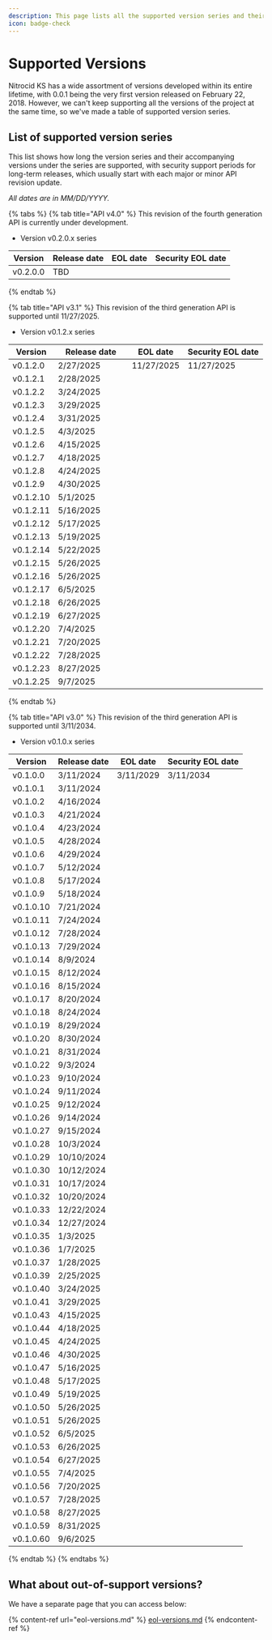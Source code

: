 ```yaml
---
description: This page lists all the supported version series and their history.
icon: badge-check
---
```


# Supported Versions

Nitrocid KS has a wide assortment of versions developed within its entire lifetime, with 0.0.1 being the very first version released on February 22, 2018. However, we can't keep supporting all the versions of the project at the same time, so we've made a table of supported version series.

## List of supported version series

This list shows how long the version series and their accompanying versions under the series are supported, with security support periods for long-term releases, which usually start with each major or minor API revision update.

_All dates are in MM/DD/YYYY._

{% tabs %}
{% tab title="API v4.0" %}
This revision of the fourth generation API is currently under development.

* Version v0.2.0.x series

| Version  | Release date | EOL date | Security EOL date |
| -------- | ------------ | -------- | ----------------- |
| v0.2.0.0 | TBD          |          |                   |
{% endtab %}

{% tab title="API v3.1" %}
This revision of the third generation API is supported until 11/27/2025.

* Version v0.1.2.x series

<table><thead><tr><th>Version</th><th width="129.88189697265625">Release date</th><th>EOL date</th><th>Security EOL date</th></tr></thead><tbody><tr><td>v0.1.2.0</td><td>2/27/2025</td><td>11/27/2025</td><td>11/27/2025</td></tr><tr><td>v0.1.2.1</td><td>2/28/2025</td><td></td><td></td></tr><tr><td>v0.1.2.2</td><td>3/24/2025</td><td></td><td></td></tr><tr><td>v0.1.2.3</td><td>3/29/2025</td><td></td><td></td></tr><tr><td>v0.1.2.4</td><td>3/31/2025</td><td></td><td></td></tr><tr><td>v0.1.2.5</td><td>4/3/2025</td><td></td><td></td></tr><tr><td>v0.1.2.6</td><td>4/15/2025</td><td></td><td></td></tr><tr><td>v0.1.2.7</td><td>4/18/2025</td><td></td><td></td></tr><tr><td>v0.1.2.8</td><td>4/24/2025</td><td></td><td></td></tr><tr><td>v0.1.2.9</td><td>4/30/2025</td><td></td><td></td></tr><tr><td>v0.1.2.10</td><td>5/1/2025</td><td></td><td></td></tr><tr><td>v0.1.2.11</td><td>5/16/2025</td><td></td><td></td></tr><tr><td>v0.1.2.12</td><td>5/17/2025</td><td></td><td></td></tr><tr><td>v0.1.2.13</td><td>5/19/2025</td><td></td><td></td></tr><tr><td>v0.1.2.14</td><td>5/22/2025</td><td></td><td></td></tr><tr><td>v0.1.2.15</td><td>5/26/2025</td><td></td><td></td></tr><tr><td>v0.1.2.16</td><td>5/26/2025</td><td></td><td></td></tr><tr><td>v0.1.2.17</td><td>6/5/2025</td><td></td><td></td></tr><tr><td>v0.1.2.18</td><td>6/26/2025</td><td></td><td></td></tr><tr><td>v0.1.2.19</td><td>6/27/2025</td><td></td><td></td></tr><tr><td>v0.1.2.20</td><td>7/4/2025</td><td></td><td></td></tr><tr><td>v0.1.2.21</td><td>7/20/2025</td><td></td><td></td></tr><tr><td>v0.1.2.22</td><td>7/28/2025</td><td></td><td></td></tr><tr><td>v0.1.2.23</td><td>8/27/2025</td><td></td><td></td></tr><tr><td>v0.1.2.25</td><td>9/7/2025</td><td></td><td></td></tr></tbody></table>
{% endtab %}

{% tab title="API v3.0" %}
This revision of the third generation API is supported until 3/11/2034.

* Version v0.1.0.x series

| Version   | Release date | EOL date  | Security EOL date |
| --------- | ------------ | --------- | ----------------- |
| v0.1.0.0  | 3/11/2024    | 3/11/2029 | 3/11/2034         |
| v0.1.0.1  | 3/11/2024    |           |                   |
| v0.1.0.2  | 4/16/2024    |           |                   |
| v0.1.0.3  | 4/21/2024    |           |                   |
| v0.1.0.4  | 4/23/2024    |           |                   |
| v0.1.0.5  | 4/28/2024    |           |                   |
| v0.1.0.6  | 4/29/2024    |           |                   |
| v0.1.0.7  | 5/12/2024    |           |                   |
| v0.1.0.8  | 5/17/2024    |           |                   |
| v0.1.0.9  | 5/18/2024    |           |                   |
| v0.1.0.10 | 7/21/2024    |           |                   |
| v0.1.0.11 | 7/24/2024    |           |                   |
| v0.1.0.12 | 7/28/2024    |           |                   |
| v0.1.0.13 | 7/29/2024    |           |                   |
| v0.1.0.14 | 8/9/2024     |           |                   |
| v0.1.0.15 | 8/12/2024    |           |                   |
| v0.1.0.16 | 8/15/2024    |           |                   |
| v0.1.0.17 | 8/20/2024    |           |                   |
| v0.1.0.18 | 8/24/2024    |           |                   |
| v0.1.0.19 | 8/29/2024    |           |                   |
| v0.1.0.20 | 8/30/2024    |           |                   |
| v0.1.0.21 | 8/31/2024    |           |                   |
| v0.1.0.22 | 9/3/2024     |           |                   |
| v0.1.0.23 | 9/10/2024    |           |                   |
| v0.1.0.24 | 9/11/2024    |           |                   |
| v0.1.0.25 | 9/12/2024    |           |                   |
| v0.1.0.26 | 9/14/2024    |           |                   |
| v0.1.0.27 | 9/15/2024    |           |                   |
| v0.1.0.28 | 10/3/2024    |           |                   |
| v0.1.0.29 | 10/10/2024   |           |                   |
| v0.1.0.30 | 10/12/2024   |           |                   |
| v0.1.0.31 | 10/17/2024   |           |                   |
| v0.1.0.32 | 10/20/2024   |           |                   |
| v0.1.0.33 | 12/22/2024   |           |                   |
| v0.1.0.34 | 12/27/2024   |           |                   |
| v0.1.0.35 | 1/3/2025     |           |                   |
| v0.1.0.36 | 1/7/2025     |           |                   |
| v0.1.0.37 | 1/28/2025    |           |                   |
| v0.1.0.39 | 2/25/2025    |           |                   |
| v0.1.0.40 | 3/24/2025    |           |                   |
| v0.1.0.41 | 3/29/2025    |           |                   |
| v0.1.0.43 | 4/15/2025    |           |                   |
| v0.1.0.44 | 4/18/2025    |           |                   |
| v0.1.0.45 | 4/24/2025    |           |                   |
| v0.1.0.46 | 4/30/2025    |           |                   |
| v0.1.0.47 | 5/16/2025    |           |                   |
| v0.1.0.48 | 5/17/2025    |           |                   |
| v0.1.0.49 | 5/19/2025    |           |                   |
| v0.1.0.50 | 5/26/2025    |           |                   |
| v0.1.0.51 | 5/26/2025    |           |                   |
| v0.1.0.52 | 6/5/2025     |           |                   |
| v0.1.0.53 | 6/26/2025    |           |                   |
| v0.1.0.54 | 6/27/2025    |           |                   |
| v0.1.0.55 | 7/4/2025     |           |                   |
| v0.1.0.56 | 7/20/2025    |           |                   |
| v0.1.0.57 | 7/28/2025    |           |                   |
| v0.1.0.58 | 8/27/2025    |           |                   |
| v0.1.0.59 | 8/31/2025    |           |                   |
| v0.1.0.60 | 9/6/2025     |           |                   |
{% endtab %}
{% endtabs %}

## What about out-of-support versions?

We have a separate page that you can access below:

{% content-ref url="eol-versions.md" %}
[eol-versions.md](eol-versions.md)
{% endcontent-ref %}
